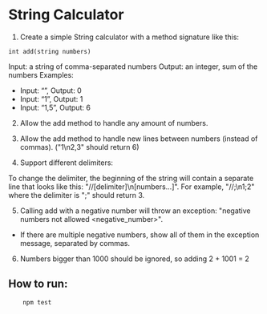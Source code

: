 # String Calculator

1. Create a simple String calculator with a method signature like this:

```
int add(string numbers)
```

Input: a string of comma-separated numbers
Output: an integer, sum of the numbers
Examples:

- Input: “”, Output: 0
- Input: “1”, Output: 1
- Input: “1,5”, Output: 6

2. Allow the add method to handle any amount of numbers.

3. Allow the add method to handle new lines between numbers (instead of commas). ("1\n2,3" should return 6)

4. Support different delimiters:

To change the delimiter, the beginning of the string will contain a separate line that looks like this: "//[delimiter]\n[numbers…]". For example, "//;\n1;2" where the delimiter is ";" should return 3.

5. Calling add with a negative number will throw an exception: "negative numbers not allowed <negative_number>".

- If there are multiple negative numbers, show all of them in the exception message, separated by commas.

6. Numbers bigger than 1000 should be ignored, so adding 2 + 1001 = 2

## How to run:

```
    npm test
```
